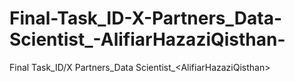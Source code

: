 # Final-Task_ID-X-Partners_Data-Scientist_-AlifiarHazaziQisthan-
Final Task_ID/X Partners_Data Scientist_&lt;AlifiarHazaziQisthan>

